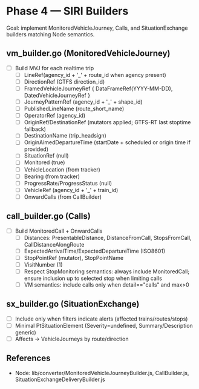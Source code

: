 # Phase 4 — SIRI Builders

Goal: implement MonitoredVehicleJourney, Calls, and SituationExchange builders matching Node semantics.

## vm_builder.go (MonitoredVehicleJourney)
- [ ] Build MVJ for each realtime trip
  - [ ] LineRef(agency_id + '_' + route_id when agency present)
  - [ ] DirectionRef (GTFS direction_id)
  - [ ] FramedVehicleJourneyRef { DataFrameRef(YYYY-MM-DD), DatedVehicleJourneyRef }
  - [ ] JourneyPatternRef (agency_id + '_' + shape_id)
  - [ ] PublishedLineName (route_short_name)
  - [ ] OperatorRef (agency_id)
  - [ ] OriginRef/DestinationRef (mutators applied; GTFS-RT last stoptime fallback)
  - [ ] DestinationName (trip_headsign)
  - [ ] OriginAimedDepartureTime (startDate + scheduled or origin time if provided)
  - [ ] SituationRef (null)
  - [ ] Monitored (true)
  - [ ] VehicleLocation (from tracker)
  - [ ] Bearing (from tracker)
  - [ ] ProgressRate/ProgressStatus (null)
  - [ ] VehicleRef (agency_id + '_' + train_id)
  - [ ] OnwardCalls (from CallBuilder)

## call_builder.go (Calls)
- [ ] Build MonitoredCall + OnwardCalls
  - [ ] Distances: PresentableDistance, DistanceFromCall, StopsFromCall, CallDistanceAlongRoute
  - [ ] ExpectedArrivalTime/ExpectedDepartureTime (ISO8601)
  - [ ] StopPointRef (mutator), StopPointName
  - [ ] VisitNumber (1)
  - [ ] Respect StopMonitoring semantics: always include MonitoredCall; ensure inclusion up to selected stop when limiting calls
  - [ ] VM semantics: include calls only when detail=="calls" and max>0

## sx_builder.go (SituationExchange)
- [ ] Include only when filters indicate alerts (affected trains/routes/stops)
- [ ] Minimal PtSituationElement (Severity=undefined, Summary/Description generic)
- [ ] Affects → VehicleJourneys by route/direction

## References
- Node: lib/converter/MonitoredVehicleJourneyBuilder.js, CallBuilder.js, SituationExchangeDeliveryBuilder.js
